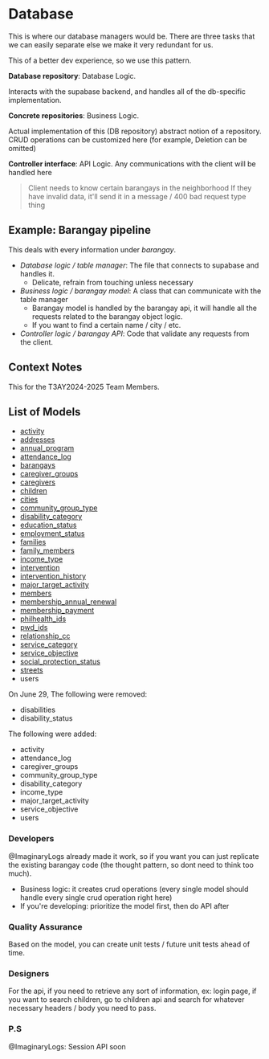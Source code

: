 # Database

This is where our database managers would be. There are three tasks that we can easily separate else we make it very redundant for us.

This of a better dev experience, so we use this pattern.

**Database repository**: Database Logic.

Interacts with the supabase backend, and handles all of the db-specific implementation.

**Concrete repositories**: Business Logic.

Actual implementation of this (DB repository) abstract notion of a repository. CRUD operations can be customized here (for example, Deletion can be omitted)

**Controller interface**: API Logic.
Any communications with the client will be handled here

> Client needs to know certain barangays in the neighborhood
> If they have invalid data, it'll send it in a message / 400 bad request type thing

## Example: Barangay pipeline

This deals with every information under *barangay*.

- *Database logic / table manager*: The file that connects to supabase and handles it.
  - Delicate, refrain from touching unless necessary
- *Business logic / barangay model*: A class that can communicate with the table manager
  - Barangay model is handled by the barangay api, it will handle all the requests related to the barangay object logic.
  - If you want to find a certain name / city / etc.
- *Controller logic / barangay API*: Code that validate any requests from the client.

## Context Notes

This for the T3AY2024-2025 Team Members.

## List of Models
- [activity](./activityModel.ts)
- [addresses](./addressesModel.ts)
- [annual_program](./annualProgramModel.ts)
- [attendance_log](./attendanceLogModel.ts)
- [barangays](./barangaysModel.ts)
- [caregiver_groups](./caregiverGroupsModel.ts)
- [caregivers](./caregiversModel.ts)
- [children](./childrenModel.ts)
- [cities](./citiesModel.ts)
- [community_group_type](./communityGroupTypeModel.ts)
- [disability_category](./disabilityCategoryModel.ts)
- [education_status](./educationStatusModel.ts)
- [employment_status](./employmentStatusModel.ts)
- [families](./familiesModel.ts)
- [family_members](./FamilyMembersModel.ts)
- [income_type](./incomeTypeModel.ts)
- [intervention](./interventionModel.ts)
- [intervention_history](./interventionHistoryModel.ts)
- [major_target_activity](./majorTargetActivityModel.ts)
- [members](./membersModel.ts)
- [membership_annual_renewal](./MemberShipAnnualRenewalModel.ts)
- [membership_payment](./MembershipPaymentModel.ts)
- [philhealth_ids](./philhealthIdsModel.ts)
- [pwd_ids](./pwdIdsModel.ts)
- [relationship_cc](./relationshipCCModel.ts)
- [service_category](./serviceCategoryModel.ts)
- [service_objective](./serviceObjectiveModel.ts)
- [social_protection_status](./socialProtectionStatusModel.ts)
- [streets](./streetsModel.ts)
- users

On June 29,
The following were removed:
- disabilities
- disability_status

The following were added:
- activity
- attendance_log
- caregiver_groups
- community_group_type
- disability_category
- income_type
- major_target_activity
- service_objective
- users

### Developers

@ImaginaryLogs already made it work, so if you want you can just replicate the existing barangay code (the thought pattern, so dont need to think too much).

- Business logic: it creates crud operations (every single model should handle every single crud operation right here)
- If you're developing: prioritize the model first, then do API after

### Quality Assurance

Based on the model, you can create unit tests / future unit tests ahead of time.

### Designers

For the api, if you need to retrieve any sort of information, ex: login page, if you want to search children, go to children api and search for whatever necessary headers / body you need to pass.

### P.S

@ImaginaryLogs: Session API soon


